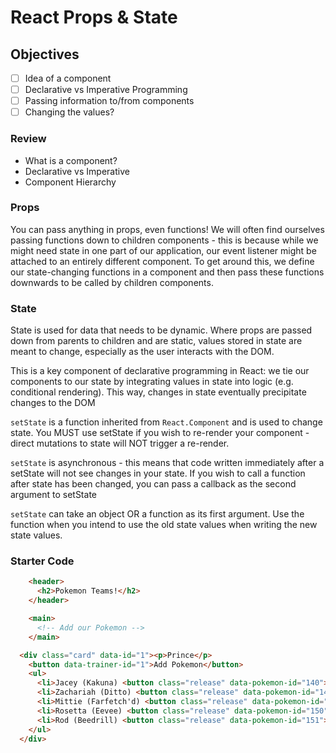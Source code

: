 # React Props & State

## Objectives
- [ ] Idea of a component
- [ ] Declarative vs Imperative Programming
- [ ] Passing information to/from components
- [ ] Changing the values?

### Review
- What is a component?
- Declarative vs Imperative
- Component Hierarchy

### Props
You can pass anything in props, even functions! We will often find ourselves passing functions down to children components - this is because while we might need state in one part of our application, our event listener might be attached to an entirely different component. To get around this, we define our state-changing functions in a component and then pass these functions downwards to be called by children components.

### State
State is used for data that needs to be dynamic. Where props are passed down from parents to children and are static, values stored in state are meant to change, especially as the user interacts with the DOM.

This is a key component of declarative programming in React: we tie our components to our state by integrating values in state into logic (e.g. conditional rendering). This way, changes in state eventually precipitate changes to the DOM

`setState` is a function inherited from `React.Component` and is used to change state. You MUST use setState if you wish to re-render your component - direct mutations to state will NOT trigger a re-render.

`setState` is asynchronous - this means that code written immediately after a setState will not see changes in your state. If you wish to call a function after state has been changed, you can pass a callback as the second argument to setState

`setState` can take an object OR a function as its first argument. Use the function when you intend to use the old state values when writing the new state values.

### Starter Code

```html
    <header>
      <h2>Pokemon Teams!</h2>
    </header>

    <main>
      <!-- Add our Pokemon -->
    </main>
```

```html
  <div class="card" data-id="1"><p>Prince</p>
    <button data-trainer-id="1">Add Pokemon</button>
    <ul>
      <li>Jacey (Kakuna) <button class="release" data-pokemon-id="140">Release</button></li>
      <li>Zachariah (Ditto) <button class="release" data-pokemon-id="141">Release</button></li>
      <li>Mittie (Farfetch'd) <button class="release" data-pokemon-id="149">Release</button></li>
      <li>Rosetta (Eevee) <button class="release" data-pokemon-id="150">Release</button></li>
      <li>Rod (Beedrill) <button class="release" data-pokemon-id="151">Release</button></li>
    </ul>
  </div>
```
